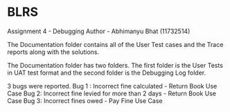 # BLRS
Assignment 4 - Debugging 
Author - Abhimanyu Bhat (11732514)

The Documentation folder contains all of the User Test cases and the Trace reports along with the solutions.

The Documentation folder has two folders. The first folder is the User Tests in UAT test format and the second folder is the Debugging Log folder.

3 bugs were reported.
Bug 1 : Incorrect fine calculated - Return Book Use Case
Bug 2: Incorrect fine levied for more than 2 days - Return Book Use Case
Bug 3: Incorrect fines owed - Pay Fine Use Case
